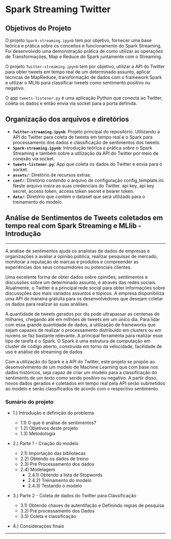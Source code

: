 # Spark Streaming Twitter

## Objetivos do Projeto

O projeto `Spark-streaming.ipynb` tem por objetivo, fornecer uma base teórica e prática sobre os conceitos e funcionamento do Spark Streaming. Foi desenvolvido uma demonstração prática de como utilizar as operações de Transformações, Map e Reduce do Spark juntamente com o Streaming.

O projeto `Twitter-streaming.ipynb` tem por objetivo, utilizar a API do Twitter para obter tweets em tempo real de um determinado assunto, aplicar técnicas de MapReduce, transformação de dados com o framework Spark e utilizar o MLlib para classificar tweets como sentimento positivo ou negativo.

O app `tweets-listener.py` é uma aplicação Python que conecta ao Twitter, coleta os dados e então envia via socket para a porta definida.


## Organização dos arquivos e diretórios

* **`Twitter-streaming.ipynb`**: Projeto principal do repositório. Utilizando a API do Twitter para coleta de tweets em tempo real e o Spark para processamento dos dados e classificação de sentimentos dos tweets.
* **`Spark-streaming.ipynb`**: Introdução teórica e prática sobre o Spark Streaming e também sobre a utilização da API do Twitter por meio de conexão via socket.
* **`tweets-listener.py`**: App que coleta os dados do Twitter e envia para o socket.
* **`assets/`**: Diretório de recursos extras.
* **`conf/`**: Diretório contendo o arquivo de configuração config_template.ini. Neste arquivo insira as suas credenciais do Twitter. api key, api key secret, access token, access token secret e bearer token.
* **`data/`**: Diretório que contém o dataset que será utilizado para o treinamento do modelo.


## Análise de Sentimentos de Tweets coletados em tempo real com Spark Streaming e MLlib - Introdução

---
A análise de sentimentos ajuda os analistas de dados de empresas e organizações a avaliar a opinião pública, realizar pesquisas de mercado, monitorar a reputação de marcas e produtos e compreender as experiências dos seus consumidores ou potenciais clientes.

Uma excelente forma de obter dados sobre opiniões, sentimentos e discussões sobre um determinado assunto, é através das redes sociais. Atualmente, o Twitter é a principal rede social para obter informações sobre discussções dos mais variados assuntos e tópicos. A empresa disponibiliza uma API de maneira gratuita para os desenvolvedores que desejam coletar os dados para realizar as suas análises.

A quantidade de tweets gerados por dia pode ultrapassar as centenas de milhares, chegando até em milhões de tweets em um único dia. Para lidar com essa grande quantidade de dados, a utilização de frameworks que sejam capazes de realizar o processamento distribuído em clusters ou em nuvens se faz bastante relevante. A principal ferramenta para realizar esse tipo de tarefa é o Spark. O Spark é uma estrutura de computação em cluster de código aberto, construída em torno da velocidade, facilidade de uso e análise de streaming de dados.

Com a utilização do Spark e a API do Twitter, este projeto se propõe ao desenvolvimento de um modelo de Machine Learning que com base nos dados históricos, seja capaz de criar um modelo para a classificação do sentimento de um texto como sendo positivo ou negativo. A partir disso, novos dados gerados e coletados em tempo real pela API serão submetidos ao modelo e serão classificados de acordo com o respectivo sentimento.


### Sumário do projeto

* 1.) Introdução e definição do problema
  * 1.1) O que é análise de sentimentos?
  * 1.2) Objetivos deste projeto
  * 1.3) Metodologia

* 2.) Parte 1 - Criação do modelo
  * 2.1) Importação das bibliotecas
  * 2.2) Obtendo os dados de treino
  * 2.3) Pré Processamento dos dados
  * 2.4) Modelagem
    * 2.4.1) Obtendo a lista de Stopwords
    * 2.4.2) Treinamento do modelo
    * 2.4.3) Testando o modelo

* 3.) Parte 2 - Coleta de dados do Twitter para Classificação
  * 3.1) Obtendo chaves de autentifação e Definindo regras de pesquisa
  * 3.2) Pré processamento dos Dados
  * 3.3) Coleta e classificação

* 4.) Considerações finais
---
